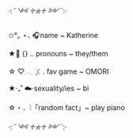 ·:*¨༺ ♱✮♱ ༻¨*:·

✩°｡ ⋆⸜ 🎧name ~ Katherine

★📎 {} .. pronouns ~ they/them

☆ ♡𓂃 ࣪ ִֶָ☾. fav game ~ OMORI

★‧₊˚ ☁️⋅sexuality/ies ~ bi

☆・．❕「random fact」~ play piano

·:*¨༺ ♱✮♱ ༻¨*:·


<!---
Ech0-F0xxx/Ech0-F0xxx is a ✨ special ✨ repository because its `README.md` (this file) appears on your GitHub profile.
You can click the Preview link to take a look at your changes.
--->
